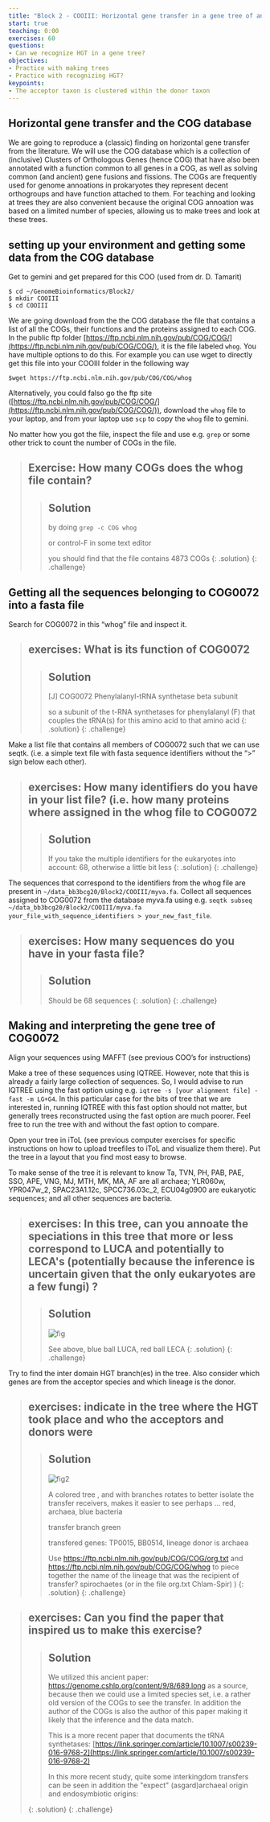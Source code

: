 ```yaml
---
title: "Block 2 - COOIII: Horizontal gene transfer in a gene tree of an aminiacyl-tRNA synthetase"
start: true
teaching: 0:00
exercises: 60
questions: 
- Can we recognize HGT in a gene tree?    
objectives: 
- Practice with making trees
- Practice with recognizing HGT? 
keypoints:
- The acceptor taxon is clustered within the donor taxon 
---
```


## Horizontal gene transfer and the COG database
We are going to reproduce a (classic) finding on horizontal gene transfer from the literature. We will use the COG database which is a collection of (inclusive) Clusters of Orthologous Genes (hence COG) that have also been annotated with a function common to all genes in a COG, as well as solving common (and ancient) gene fusions and fissions. The COGs are frequently used for genome annoations in prokaryotes they represent decent orthogroups and have function attached to them. For teaching and looking at trees they are also convenient because the original COG annoation was based on a limited number of species, allowing us to make trees and look at these trees.

## setting up your environment and getting some data from the COG database 

Get to gemini and get prepared for this COO (used from dr. D. Tamarit)

~~~
$ cd ~/GenomeBioinformatics/Block2/
$ mkdir COOIII
$ cd COOIII
~~~

We are going download from the the COG database the file that contains a list of all the COGs, their functions and the proteins assigned to each COG. In the public ftp folder [https://ftp.ncbi.nlm.nih.gov/pub/COG/COG/](https://ftp.ncbi.nlm.nih.gov/pub/COG/COG/), it is the file labeled `whog`. You have multiple options to do this. For example you can use wget to directly get this file into your COOIII folder in the following way
~~~
$wget https://ftp.ncbi.nlm.nih.gov/pub/COG/COG/whog
~~~

Alternatively, you could falso go the ftp site ([https://ftp.ncbi.nlm.nih.gov/pub/COG/COG/](https://ftp.ncbi.nlm.nih.gov/pub/COG/COG/)), download the `whog` file to your laptop, and from your laptop use `scp` to copy the `whog` file  to gemini. 

No matter how you got the file, inspect the file and use e.g. `grep` or some other trick to count the number of COGs in the file. 

> ## Exercise: How many COGs does the whog file contain?
>
>> ## Solution
>> by doing `grep -c COG whog`
>>
>> or control-F in some text editor 
>>
>> you should find that the file contains 4873 COGs
> {: .solution}
{: .challenge}


## Getting all the sequences belonging to COG0072 into a fasta file

Search for COG0072 in this “whog” file and inspect it.

> ## exercises:  What is its function of COG0072
>
>> ## Solution
>>[J] COG0072 Phenylalanyl-tRNA synthetase beta subunit
>> 
>>so a  subunit of the t-RNA synthetases for phenylalanyl (F) that couples the tRNA(s) for this amino acid to that amino acid
> {: .solution}
{: .challenge}


Make a list file that contains all members of COG0072 such that we can use seqtk. (i.e. a simple text file with fasta sequence identifiers without the “>” sign below each other).

> ## exercises: How many identifiers do you have in your list file? (i.e. how many proteins where assigned in the whog file to COG0072
>
>> ## Solution
>> If you take the multiple identifiers for the eukaryotes into account:  68, otherwise a little bit less
> {: .solution}
{: .challenge}

The sequences that correspond to the identifiers from the whog file are present in `~/data_bb3bcg20/Block2/COOIII/myva.fa`. Collect all sequences assigned to COG0072 from the database myva.fa using e.g. `seqtk subseq ~/data_bb3bcg20/Block2/COOIII/myva.fa your_file_with_sequence_identifiers > your_new_fast_file`.

> ## exercises: How many sequences do you have in your  fasta file?
>> ## Solution
>> Should be 68 sequences
> {: .solution}
{: .challenge}

## Making and interpreting the gene tree of COG0072

Align your sequences using MAFFT (see previous COO’s for instructions)

Make a tree of these sequences using IQTREE. However, note that this is already a fairly large collection of sequences. So, I would advise to run IQTREE using the fast option using e.g. `iqtree -s [your alignment file] -fast -m LG+G4`. In this particular case for the bits of tree that we are interested in, running IQTREE with this fast option should not matter, but generally trees reconstructed using the fast option are much poorer. Feel free to run the tree with and without the fast option to compare.

Open your tree in iToL (see previous computer exercises for specific instructions on how to upload treefiles to iToL and visualize them there). Put the tree in a layout that you find most easy to browse. 

To make sense of the tree it is relevant to know Ta, TVN, PH, PAB, PAE, SSO, APE, VNG, MJ, MTH, MK, MA, AF are all archaea; YLR060w, YPR047w_2, SPAC23A1.12c, SPCC736.03c_2, ECU04g0900 are eukaryotic sequences; and all other sequences are bacteria. 

> ## exercises:  In this tree, can you annoate the speciations in this tree that more or less correspond to LUCA and potentially to LECA's (potentially because the inference is uncertain given that the only eukaryotes are a few fungi) ? 
>
>> ## Solution
>> ![fig](../fig/block2_lucalecaleca.png)
>> 
>> See above, blue ball LUCA, red ball LECA
> {: .solution}
{: .challenge}

Try to find the inter domain HGT branch(es) in the tree. Also consider which genes are from the acceptor species and which lineage is the donor. 



 
> ## exercises: indicate in the tree where the HGT took place and who the acceptors and donors were 
>
>> ## Solution
>> ![fig2](../fig/block2_HGT.jpg)
>>
>> A colored tree , and with branches rotates to better isolate the transfer receivers, makes it easier to see perhaps …  red, archaea, blue bacteria
>>
>> transfer branch green
>> 
>> transfered genes: TP0015, BB0514, lineage donor is archaea
>> 
>> Use https://ftp.ncbi.nlm.nih.gov/pub/COG/COG/org.txt and https://ftp.ncbi.nlm.nih.gov/pub/COG/COG/whog to piece together the name of the lineage that was the recipient of transfer? spirochaetes (or in the file org.txt Chlam-Spir)
)
> {: .solution}
{: .challenge}

> ## exercises:  Can you find the paper that inspired us to make this exercise? 
>
>> ## Solution
>>We utilized this ancient paper: https://genome.cshlp.org/content/9/8/689.long as a source, because then we could use a limited species set, i.e. a rather old version of the COGs to see the transfer. In addition the author of the COGs is also the author of this paper making it likely that the inference and the data match.
>>
>> This is a more recent paper that documents the tRNA synthetases:
>> [https://link.springer.com/article/10.1007/s00239-016-9768-2](https://link.springer.com/article/10.1007/s00239-016-9768-2)
>> 
>> In this more recent study, quite some interkingdom transfers can be seen in addition the "expect" (asgard)archaeal origin and endosymbiotic origins:
>> 
> {: .solution}
{: .challenge}


